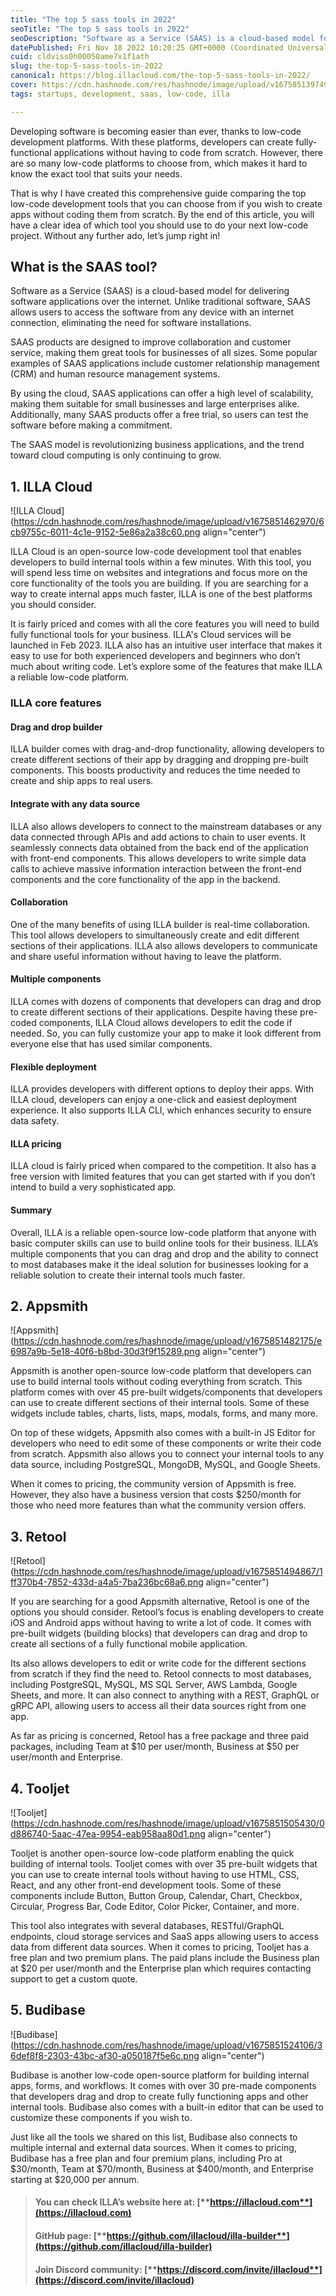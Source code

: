 ```yaml
---
title: "The top 5 sass tools in 2022"
seoTitle: "The top 5 sass tools in 2022"
seoDescription: "Software as a Service (SAAS) is a cloud-based model for delivering software applications over the internet."
datePublished: Fri Nov 18 2022 10:20:25 GMT+0000 (Coordinated Universal Time)
cuid: cldviss0h00050ame7x1f1ath
slug: the-top-5-sass-tools-in-2022
canonical: https://blog.illacloud.com/the-top-5-sass-tools-in-2022/
cover: https://cdn.hashnode.com/res/hashnode/image/upload/v1675851397494/d29467b9-b336-4443-8ddc-d60ccf294560.png
tags: startups, development, saas, low-code, illa

---
```


Developing software is becoming easier than ever, thanks to low-code development platforms. With these platforms, developers can create fully-functional applications without having to code from scratch. However, there are so many low-code platforms to choose from, which makes it hard to know the exact tool that suits your needs.

That is why I have created this comprehensive guide comparing the top low-code development tools that you can choose from if you wish to create apps without coding them from scratch. By the end of this article, you will have a clear idea of which tool you should use to do your next low-code project. Without any further ado, let’s jump right in!

## **What is the SAAS tool?**

Software as a Service (SAAS) is a cloud-based model for delivering software applications over the internet. Unlike traditional software, SAAS allows users to access the software from any device with an internet connection, eliminating the need for software installations.

SAAS products are designed to improve collaboration and customer service, making them great tools for businesses of all sizes. Some popular examples of SAAS applications include customer relationship management (CRM) and human resource management systems.

By using the cloud, SAAS applications can offer a high level of scalability, making them suitable for small businesses and large enterprises alike. Additionally, many SAAS products offer a free trial, so users can test the software before making a commitment.

The SAAS model is revolutionizing business applications, and the trend toward cloud computing is only continuing to grow.​

## **1\. ILLA Cloud**

![ILLA Cloud](https://cdn.hashnode.com/res/hashnode/image/upload/v1675851462970/6cb9755c-6011-4c1e-9152-5e86a2a38c60.png align="center")

ILLA Cloud is an open-source low-code development tool that enables developers to build internal tools within a few minutes. With this tool, you will spend less time on websites and integrations and focus more on the core functionality of the tools you are building. If you are searching for a way to create internal apps much faster, ILLA is one of the best platforms you should consider.

It is fairly priced and comes with all the core features you will need to build fully functional tools for your business. ILLA's Cloud services will be launched in Feb 2023. ILLA also has an intuitive user interface that makes it easy to use for both experienced developers and beginners who don’t much about writing code. Let’s explore some of the features that make ILLA a reliable low-code platform.

### [**​**](https://www.illacloud.com/blog/the-top-5-sass-tools#illa-core-features)**ILLA core features**

#### **Drag and drop builder**

ILLA builder comes with drag-and-drop functionality, allowing developers to create different sections of their app by dragging and dropping pre-built components. This boosts productivity and reduces the time needed to create and ship apps to real users.

#### **Integrate with any data source**

ILLA also allows developers to connect to the mainstream databases or any data connected through APIs and add actions to chain to user events. It seamlessly connects data obtained from the back end of the application with front-end components. This allows developers to write simple data calls to achieve massive information interaction between the front-end components and the core functionality of the app in the backend.

#### **Collaboration**

One of the many benefits of using ILLA builder is real-time collaboration. This tool allows developers to simultaneously create and edit different sections of their applications. ILLA also allows developers to communicate and share useful information without having to leave the platform.[**​**](https://www.illacloud.com/blog/the-top-5-sass-tools#multiple-components)

#### **Multiple components**

ILLA comes with dozens of components that developers can drag and drop to create different sections of their applications. Despite having these pre-coded components, ILLA Cloud allows developers to edit the code if needed. So, you can fully customize your app to make it look different from everyone else that has used similar components.[**​**](https://www.illacloud.com/blog/the-top-5-sass-tools#flexible-deployment)

#### **Flexible deployment**

ILLA provides developers with different options to deploy their apps. With ILLA cloud, developers can enjoy a one-click and easiest deployment experience. It also supports ILLA CLI, which enhances security to ensure data safety.

#### **ILLA pricing**

ILLA cloud is fairly priced when compared to the competition. It also has a free version with limited features that you can get started with if you don’t intend to build a very sophisticated app.[**​**](https://www.illacloud.com/blog/the-top-5-sass-tools#summary)

#### **Summary**

Overall, ILLA is a reliable open-source low-code platform that anyone with basic computer skills can use to build online tools for their business. ILLA’s multiple components that you can drag and drop and the ability to connect to most databases make it the ideal solution for businesses looking for a reliable solution to create their internal tools much faster.

## **2\. Appsmith**

![Appsmith](https://cdn.hashnode.com/res/hashnode/image/upload/v1675851482175/e6987a9b-5e18-40f6-b8bd-30d3f9f15289.png align="center")

Appsmith is another open-source low-code platform that developers can use to build internal tools without coding everything from scratch. This platform comes with over 45 pre-built widgets/components that developers can use to create different sections of their internal tools. Some of these widgets include tables, charts, lists, maps, modals, forms, and many more.

On top of these widgets, Appsmith also comes with a built-in JS Editor for developers who need to edit some of these components or write their code from scratch. Appsmith also allows you to connect your internal tools to any data source, including PostgreSQL, MongoDB, MySQL, and Google Sheets.

When it comes to pricing, the community version of Appsmith is free. However, they also have a business version that costs $250/month for those who need more features than what the community version offers.

## **3\. Retool**

![Retool](https://cdn.hashnode.com/res/hashnode/image/upload/v1675851494867/1ff370b4-7852-433d-a4a5-7ba236bc68a6.png align="center")

If you are searching for a good Appsmith alternative, Retool is one of the options you should consider. Retool’s focus is enabling developers to create iOS and Android apps without having to write a lot of code. It comes with pre-built widgets (building blocks) that developers can drag and drop to create all sections of a fully functional mobile application.

Its also allows developers to edit or write code for the different sections from scratch if they find the need to. Retool connects to most databases, including PostgreSQL, MySQL, MS SQL Server, AWS Lambda, Google Sheets, and more. It can also connect to anything with a REST, GraphQL or gRPC API, allowing users to access all their data sources right from one app.

As far as pricing is concerned, Retool has a free package and three paid packages, including Team at $10 per user/month, Business at $50 per user/month and Enterprise.[**​**](https://www.illacloud.com/blog/the-top-5-sass-tools#4-tooljet)

## **4\. Tooljet**

![Tooljet](https://cdn.hashnode.com/res/hashnode/image/upload/v1675851505430/0d886740-5aac-47ea-9954-eab958aa80d1.png align="center")

Tooljet is another open-source low-code platform enabling the quick building of internal tools. Tooljet comes with over 35 pre-built widgets that you can use to create internal tools without having to use HTML, CSS, React, and any other front-end development tools. Some of these components include Button, Button Group, Calendar, Chart, Checkbox, Circular, Progress Bar, Code Editor, Color Picker, Container, and more.

This tool also integrates with several databases, RESTful/GraphQL endpoints, cloud storage services and SaaS apps allowing users to access data from different data sources. When it comes to pricing, Tooljet has a free plan and two premium plans. The paid plans include the Business plan at $20 per user/month and the Enterprise plan which requires contacting support to get a custom quote.[**​**](https://www.illacloud.com/blog/the-top-5-sass-tools#5-budibase)

## **5\. Budibase**

![Budibase](https://cdn.hashnode.com/res/hashnode/image/upload/v1675851524106/36def8f8-2303-43bc-af30-a050187f5e6c.png align="center")

Budibase is another low-code open-source platform for building internal apps, forms, and workflows. It comes with over 30 pre-made components that developers drag and drop to create fully functioning apps and other internal tools. Budibase also comes with a built-in editor that can be used to customize these components if you wish to.

Just like all the tools we shared on this list, Budibase also connects to multiple internal and external data sources. When it comes to pricing, Budibase has a free plan and four premium plans, including Pro at $30/month, Team at $70/month, Business at $400/month, and Enterprise starting at $20,000 per annum.

> #### **You can check ILLA’s website here at:** [**https://illacloud.com**](https://illacloud.com)
> 
> #### **GitHub page:** [**https://github.com/illacloud/illa-builder**](https://github.com/illacloud/illa-builder)
> 
> #### **Join Discord community:** [**https://discord.com/invite/illacloud**](https://discord.com/invite/illacloud)